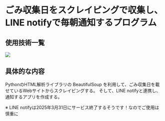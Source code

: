 # ごみ収集日をスクレイピングで収集し、LINE notifyで毎朝通知するプログラム

## 使用技術一覧
<img src="https://img.shields.io/badge/-Python-%3776AB.svg?logo=python&style=flat">

## 具体的な内容
PythonのHTML解析ライブラリの BeautifulSoup を利用して、ごみ収集日を載せているWebサイトからスクレイピングする。
そして、LINE notifyと連携し、通知するアプリを作成する。

※ LINE notifyは2025年3月31日にサービス終了するそうです！なのでご使用は慎重に

